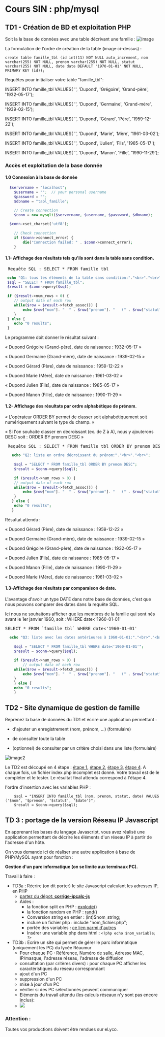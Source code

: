 # Cours SIN : php/mysql

## TD1 - Création de BD et exploitation PHP
Soit la la base de données avec une table décrivant une famille :
![image](./tables_a_realiser.png)

La formulation de l'ordre de création de la table (image ci-dessus) :
```lanagage sql:
create table famille_tbl (id int(11) NOT NULL auto_increment, nom varchar(255) NOT NULL, prenom varchar(255) NOT NULL, statut varchar(255) NOT NULL, date date DEFAULT '1970-01-01' NOT NULL, PRIMARY KEY (id));
```

Requêtes pour initialiser votre table "famille_tbl":

INSERT INTO famille_tbl VALUES( '', 'Dupond', 'Grégoire', 'Grand-père', '1932-05-17');

INSERT INTO famille_tbl VALUES( '', 'Dupond', 'Germaine', 'Grand-mère', '1939-02-15');

INSERT INTO famille_tbl VALUES( '', 'Dupond', 'Gérard', 'Père', '1959-12-22');

INSERT INTO famille_tbl VALUES( '', 'Dupond', 'Marie', 'Mère', '1961-03-02');

INSERT INTO famille_tbl VALUES( '', 'Dupond', 'Julien', 'Fils', '1985-05-17');

INSERT INTO famille_tbl VALUES( '', 'Dupond', 'Manon', 'Fille', '1990-11-29');

### Accès et exploitation de la base donnée

#### 1.0 Connexion à la base de donnée
```php
  $servername = "localhost";
	$username = "";  // your personal username
	$password = "";
	$dbname = "tabl_famille";

	// Create connection
	$conn = new mysqli($servername, $username, $password, $dbname);
  
  $conn->set_charset('utf8');
    
	// Check connection
	if ($conn->connect_error) {
		die("Connection failed: " . $conn->connect_error);
	} 
```


#### 1.1- Affichage des résultats tels qu'ils sont dans la table sans condition.
<pre> Requête SQL : SELECT * FROM famille_tbl</pre>
```php
 echo "Q1: tous les éléments de la table sans condition:"."<br>"."<br>";
 $sql = "SELECT * FROM famille_tbl";
 $result = $conn->query($sql);
    
 if ($result->num_rows > 0) {
	// output data of each row
	while($row = $result->fetch_assoc()) {
		echo $row["nom"]. "  " . $row["prenom"]. "   (" . $row["statut"]."),    date de naissance : " . $row["date"]."<br>";
	}
 } else {
	echo "0 results";
 }

```
  Le programme doit donner le résultat suivant :

« Dupond Grégoire (Grand-père), date de naissance : 1932-05-17 »

« Dupond Germaine (Grand-mère), date de naissance : 1939-02-15 »

« Dupond Gérard (Père), date de naissance : 1959-12-22 »

« Dupond Marie (Mère), date de naissance : 1961-03-02 »

« Dupond Julien (Fils), date de naissance : 1985-05-17 »

« Dupond Manon (Fille), date de naissance : 1990-11-29 »

#### 1.2- Affichage des résultats par ordre alphabétique de prénom.
« L'opérateur ORDER BY permet de classer soit alphabétiquement soit numériquement suivant le type du champ. »

« Si l'on souhaite classer en décroissant (ex. de Z à A), nous  y ajouterons DESC soit : ORDER BY prenom DESC »
<pre> Requête SQL : SELECT * FROM famille_tbl ORDER BY prenom DESC </pre>
```php
   echo "Q2: liste en ordre décroissant du prénom:"."<br>"."<br>";
    
    $sql = "SELECT * FROM famille_tbl ORDER BY prenom DESC";
    $result = $conn->query($sql);
    
    if ($result->num_rows > 0) {
	// output data of each row
	while($row = $result->fetch_assoc()) {
		echo $row["nom"]. "  " . $row["prenom"]. "   (" . $row["statut"]."),    date de naissance : " . $row["date"]."<br>";
	}
   } else {
	echo "0 results";
   }
```
Résultat attendu :

« Dupond Gérard (Père), date de naissance : 1959-12-22 »

« Dupond Germaine (Grand-mère), date de naissance : 1939-02-15 »

« Dupond Grégoire (Grand-père), date de naissance : 1932-05-17 »

« Dupond Julien (Fils), date de naissance : 1985-05-17 »

« Dupond Manon (Fille), date de naissance : 1990-11-29 »

« Dupond Marie (Mère), date de naissance : 1961-03-02 »

#### 1.3-Affichage des résultats par comparaison de date.
L'avantage d'avoir un type DATE dans notre base de données, c'est que nous pouvons comparer des dates dans la requête SQL.

Ici nous ne souhaitons afficher que les membres de la famille qui sont nés avant le 1er janvier 1960, soit : WHERE date<'1960-01-01'
<pre>SELECT * FROM `famille_tbl` WHERE date<'1960-01-01' </pre>
```php
  echo "Q3: liste avec les dates antérieures à 1960-01-01:"."<br>"."<br>";
    
    $sql = "SELECT * FROM famille_tbl WHERE date<'1960-01-01'";
    $result = $conn->query($sql);
    
    if ($result->num_rows > 0) {
		// output data of each row
	while($row = $result->fetch_assoc()) {
		echo $row["nom"]. "  " . $row["prenom"]. "   (" . $row["statut"]."),    date de naissance : " . $row["date"]."<br>";
	}
    } else {
	echo "0 results";
    }
  ```


## TD2 - Site dynamique de gestion de famille
Reprenez la base de données du TD1 et écrire une application permettant :

- d'ajouter un enregistrement (nom, prénom, ...) (formulaire)

- de consulter toute la table

- (optionnel) de consulter par un critère choisi dans une liste (formulaire)

![image2](./exemple.png)

Le TD2 est découpé en 4 étape : [étape 1](https://github.com/sinbrive/php-mysql-TD-eleves/tree/master/TD2/etape1), [étape 2](https://github.com/sinbrive/php-mysql-TD-eleves/tree/master/TD2/etape2), [étape 3](https://github.com/sinbrive/php-mysql-TD-eleves/tree/master/TD2/etape3), [étape 4](https://github.com/sinbrive/php-mysql-TD-eleves/tree/master/TD2/etape4). A chaque fois, un fichier index.php incomplet est donné. Votre travail est de le compléter et le tester. Le résultat final attendu correspond à l'étape 4.

l'ordre d'insertion avec les variables PHP :
```language : php
    $sql = "INSERT INTO famille_tbl (nom, prenom, statut, date) VALUES ('$nom', '$prenom', '$statut', '$date')";
    $result = $conn->query($sql);
```


## TD 3 : portage de la version Réseau IP Javascript 

En apprenant les bases du langage Javascript, vous avez réalisé une application permettant de décrire les éléments d'un réseau IP à partir de l'adresse d'un hôte.

On vous demande ici de réaliser une autre application à base de PHP/MySQL ayant pour fonction :

**Gestion d'un parc informatique (on se limite aux terminaux PC).**

Travail à faire :
- TD3a : Récrire (on dit porter) le site Javascript calculant les adresses IP, en PHP  
   - [partez du dépot: **corrige-ipcalc-js**](https://github.com/sinbrive/corrige-ipcalc-js)
   - Aides :
     - la fonction split en PHP : [explode()](https://www.w3schools.com/php/func_string_explode.asp)
     - la fonction random en PHP : [rand()](https://www.w3schools.com/php/func_math_rand.asp)
     - Conversion string en entier : (int)$nom_string;
     - inclure un fichier php : include "nom_fichier.php";
     - portée des variables : [ce lien parmi d'autres](https://www.pierre-giraud.com/php-mysql-apprendre-coder-cours/portee-variable-fonction)
     - Insérer une variable php dans html :  ``` <?php echo $nom_variable; ?> ``` 
- TD3b : Ecrire un site qui permet de gérer le parc informatique (uniquement les PC) du lycée Réaumur
   - Pour chaque PC : Référence, Numéro de salle, Adresse MAC, IP/masque, l'adresse réseau, l'adresse de diffusion
   - consultation (par critères divers) : pour chaque PC afficher les caractéristiques du réseau correspondant
   - ajout d'un PC
   - suppression d'un PC
   - mise à jour d'un PC
   - vérifier si des PC sélectionnés peuvent communiquer
   - Eléments du travail attendu (les calculs réseaux n'y sont pas encore inclus):
   - <img src="demo_td3b.gif">
### Attention :
Toutes vos productions doivent être rendues sur eLyco.
